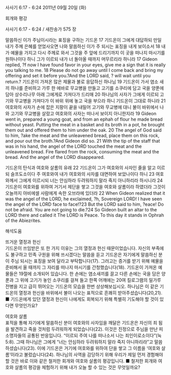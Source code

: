 사사기 6:17 - 6:24 
2011년 09월 20일 (화)

회개와 평강



사사기 6:17 - 6:24 / 새찬송가 575 장


말씀하신 이가 주님이시라는 표징을 구하는 기드온
17 기드온이 그에게 대답하되 만일 내가 주께 은혜를 얻었사오면 나와 말씀하신 이가 주 되시는 표징을 내게 보이소서 18 내가 예물을 가지고 다시 주께로 와서 그것을 주 앞에 드리기까지 이 곳을 떠나지 마시기를 원하나이다 하니 그가 이르되 내가 너 돌아올 때까지 머무르리라 하니라
17 Gideon replied, ?f now I have found favor in your eyes, give me a sign that it is really you talking to me. 18 Please do not go away until I come back and bring my offering and set it before you.?And the LORD said, ? will wait until you return.?
기드온이 가져온 많은 제물과 불로 응답하신 하나님
19 기드온이 가서 염소 새끼 하나를 준비하고 가루 한 에바로 무교병을 만들고 고기를 소쿠리에 담고 국을 양푼에 담아 상수리나무 아래 그에게로 가져다가 드리매 20 하나님의 사자가 그에게 이르되 고기와 무교병을 가져다가 이 바위 위에 놓고 국을 부으라 하니 기드온이 그대로 하니라 21 여호와의 사자가 손에 잡은 지팡이 끝을 내밀어 고기와 무교병에 대니 불이 바위에서 나와 고기와 무교병을 살랐고 여호와의 사자는 떠나서 보이지 아니한지라
19 Gideon went in, prepared a young goat, and from an ephah of flour he made bread without yeast. Putting the meat in a basket and its broth in a pot, he brought them out and offered them to him under the oak.
20 The angel of God said to him, ?ake the meat and the unleavened bread, place them on this rock, and pour out the broth.?And Gideon did so. 21 With the tip of the staff that was in his hand, the angel of the LORD touched the meat and the unleavened bread. Fire flared from the rock, consuming the meat and the bread. And the angel of the LORD disappeared.

기드온의 탄식과 여호와 살롬의 유래
22 기드온이 그가 여호와의 사자인 줄을 알고 이르되 슬프도소이다 주 여호와여 내가 여호와의 사자를 대면하여 보았나이다 하니 23 여호와께서 그에게 이르시되 너는 안심하라 두려워하지 말라 죽지 아니하리라 하시니라 24 기드온이 여호와를 위하여 거기서 제단을 쌓고 그것을 여호와 살롬이라 하였더라 그것이 오늘까지 아비에셀 사람에게 속한 오브라에 있더라
22 When Gideon realized that it was the angel of the LORD, he exclaimed, ?h, Sovereign LORD! I have seen the angel of the LORD face to face!?23 But the LORD said to him, ?eace! Do not be afraid. You are not going to die.?24 So Gideon built an altar to the LORD there and called it The LORD is Peace. To this day it stands in Ophrah of the Abiezrites.

해석도움





뜨거운 열정과 헌신  
기드온이 쓰임받은 또 한 가지 이유는 그의 열정과 헌신 때문이었습니다. 자신의 부족에도 불구하고 민족 구원을 위해 쓰시겠다는 말씀을 듣고 기드온은 자기에게 말씀하신 분이 주님 되시는 표징을 보여 달라고 부탁합니다(17). 그러고는 증거를 받기 위해 예물을 준비해서 올 때까지 그 자리를 떠나지 마시기를 간청했습니다(18). 기드온이 가져온 예물들은 19절에 소개되어 있습니다. 한 손에는 염소새끼를 끌고 다른 손에는 국을 담은 양푼과 그 위에 고기가 놓인 소쿠리를 걸쳐 들고 한쪽 어깨에는 20여 킬로그램의 밀가루 전병을 지고 급히 뛰어오는 기드온의 모습을 한번 상상해보십시오. 하나님은 이 같은 기드온의 열정과 헌신을 바위에서 불이 나오는 표적으로 흔쾌히 받아주셨습니다(20,21).
■ 기드온에게 있던 열정과 헌신이 나에게도 회복되기 위해 특별히 기도해야 할 것이 있다면 무엇인가요?

여호와 살롬  
표적을 통해 자기에게 말씀하신 분이 여호와의 사자임을 깨달은 기드온은 자신의 죄 됨을 발견하고 죽을 것처럼 두려워하게 되었습니다(22). 이것은 진정으로 주님을 만난 피소명자들의 공통된 반응입니다. “이르되 주여 나를 떠나소서 나는 죄인이로소이다”(눅 5:8). 그때 하나님은 그에게 “너는 안심하라 두려워하지 말라 죽지 아니하리라”고 말씀하셨습니다(23). 이에 기드온은 거기에 여호와를 위하여 단을 쌓고 그 이름을 ‘여호와 살롬’이라고 불렀습니다(24). 하나님의 사역을 감당하기 위해 우리가 제일 먼저 경험해야 할 것은 바로 이와 같은 철저한 회개와 여호와 살롬의 평강입니다.
■ 철저한 회개와 여호와 살롬의 평강을 체험하기 위해 내가 오늘 할 수 있는 것은 무엇일까요?